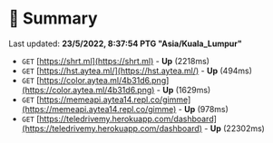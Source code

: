 # 📖 Summary
Last updated: **23/5/2022, 8:37:54 PTG "Asia/Kuala_Lumpur"**

- `GET` [https://shrt.ml](https://shrt.ml) - **Up** (2218ms)
- `GET` [https://hst.aytea.ml/](https://hst.aytea.ml/) - **Up** (494ms)
- `GET` [https://color.aytea.ml/4b31d6.png](https://color.aytea.ml/4b31d6.png) - **Up** (1629ms)
- `GET` [https://memeapi.aytea14.repl.co/gimme](https://memeapi.aytea14.repl.co/gimme) - **Up** (978ms)
- `GET` [https://teledrivemy.herokuapp.com/dashboard](https://teledrivemy.herokuapp.com/dashboard) - **Up** (22302ms)
